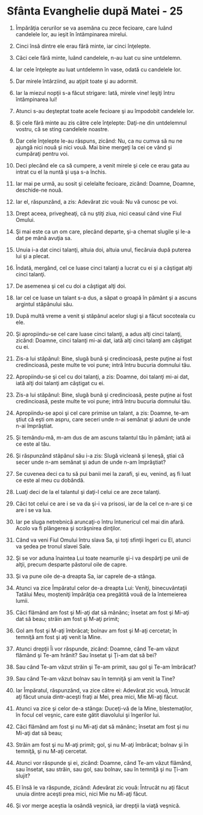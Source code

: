 # Sf&#226;nta Evanghelie dup&#259; Matei - 25

1. Împărăţia cerurilor se va asemăna cu zece fecioare, care luând candelele lor, au ieşit în întâmpinarea mirelui. 

2. Cinci însă dintre ele erau fără minte, iar cinci înţelepte. 

3. Căci cele fără minte, luând candelele, n-au luat cu sine untdelemn.

4. Iar cele înţelepte au luat untdelemn în vase, odată cu candelele lor. 

5. Dar mirele întârziind, au aţipit toate şi au adormit. 

6. Iar la miezul nopţii s-a făcut strigare: Iată, mirele vine! Ieşiţi întru întâmpinarea lui! 

7. Atunci s-au deşteptat toate acele fecioare şi au împodobit candelele lor. 

8. Şi cele fără minte au zis către cele înţelepte: Daţi-ne din untdelemnul vostru, că se sting candelele noastre. 

9. Dar cele înţelepte le-au răspuns, zicând: Nu, ca nu cumva să nu ne ajungă nici nouă şi nici vouă. Mai bine mergeţi la cei ce vând şi cumpăraţi pentru voi. 

10. Deci plecând ele ca să cumpere, a venit mirele şi cele ce erau gata au intrat cu el la nuntă şi uşa s-a închis. 

11. Iar mai pe urmă, au sosit şi celelalte fecioare, zicând: Doamne, Doamne, deschide-ne nouă. 

12. Iar el, răspunzând, a zis: Adevărat zic vouă: Nu vă cunosc pe voi. 

13. Drept aceea, privegheaţi, că nu ştiţi ziua, nici ceasul când vine Fiul Omului. 

14. Şi mai este ca un om care, plecând departe, şi-a chemat slugile şi le-a dat pe mână avuţia sa. 

15. Unuia i-a dat cinci talanţi, altuia doi, altuia unul, fiecăruia după puterea lui şi a plecat. 

16. Îndată, mergând, cel ce luase cinci talanţi a lucrat cu ei şi a câştigat alţi cinci talanţi. 

17. De asemenea şi cel cu doi a câştigat alţi doi. 

18. Iar cel ce luase un talant s-a dus, a săpat o groapă în pământ şi a ascuns argintul stăpânului său. 

19. După multă vreme a venit şi stăpânul acelor slugi şi a făcut socoteala cu ele. 

20. Şi apropiindu-se cel care luase cinci talanţi, a adus alţi cinci talanţi, zicând: Doamne, cinci talanţi mi-ai dat, iată alţi cinci talanţi am câştigat cu ei. 

21. Zis-a lui stăpânul: Bine, slugă bună şi credincioasă, peste puţine ai fost credincioasă, peste multe te voi pune; intră întru bucuria domnului tău. 

22. Apropiindu-se şi cel cu doi talanţi, a zis: Doamne, doi talanţi mi-ai dat, iată alţi doi talanţi am câştigat cu ei. 

23. Zis-a lui stăpânul: Bine, slugă bună şi credincioasă, peste puţine ai fost credincioasă, peste multe te voi pune; intră întru bucuria domnului tău. 

24. Apropiindu-se apoi şi cel care primise un talant, a zis: Doamne, te-am ştiut că eşti om aspru, care seceri unde n-ai semănat şi aduni de unde n-ai împrăştiat. 

25. Şi temându-mă, m-am dus de am ascuns talantul tău în pământ; iată ai ce este al tău. 

26. Şi răspunzând stăpânul său i-a zis: Slugă vicleană şi leneşă, ştiai că secer unde n-am semănat şi adun de unde n-am împrăştiat? 

27. Se cuvenea deci ca tu să pui banii mei la zarafi, şi eu, venind, aş fi luat ce este al meu cu dobândă. 

28. Luaţi deci de la el talantul şi daţi-l celui ce are zece talanţi. 

29. Căci tot celui ce are i se va da şi-i va prisosi, iar de la cel ce n-are şi ce are i se va lua. 

30. Iar pe sluga netrebnică aruncaţi-o întru întunericul cel mai din afară. Acolo va fi plângerea şi scrâşnirea dinţilor. 

31. Când va veni Fiul Omului întru slava Sa, şi toţi sfinţii îngeri cu El, atunci va şedea pe tronul slavei Sale. 

32. Şi se vor aduna înaintea Lui toate neamurile şi-i va despărţi pe unii de alţii, precum desparte păstorul oile de capre. 

33. Şi va pune oile de-a dreapta Sa, iar caprele de-a stânga. 

34. Atunci va zice Împăratul celor de-a dreapta Lui: Veniţi, binecuvântaţii Tatălui Meu, moşteniţi împărăţia cea pregătită vouă de la întemeierea lumii. 

35. Căci flămând am fost şi Mi-aţi dat să mănânc; însetat am fost şi Mi-aţi dat să beau; străin am fost şi M-aţi primit; 

36. Gol am fost şi M-aţi îmbrăcat; bolnav am fost şi M-aţi cercetat; în temniţă am fost şi aţi venit la Mine. 

37. Atunci drepţii Îi vor răspunde, zicând: Doamne, când Te-am văzut flămând şi Te-am hrănit? Sau însetat şi Ţi-am dat să bei? 

38. Sau când Te-am văzut străin şi Te-am primit, sau gol şi Te-am îmbrăcat? 

39. Sau când Te-am văzut bolnav sau în temniţă şi am venit la Tine? 

40. Iar Împăratul, răspunzând, va zice către ei: Adevărat zic vouă, întrucât aţi făcut unuia dintr-aceşti fraţi ai Mei, prea mici, Mie Mi-aţi făcut. 

41. Atunci va zice şi celor de-a stânga: Duceţi-vă de la Mine, blestemaţilor, în focul cel veşnic, care este gătit diavolului şi îngerilor lui. 

42. Căci flămând am fost şi nu Mi-aţi dat să mănânc; însetat am fost şi nu Mi-aţi dat să beau; 

43. Străin am fost şi nu M-aţi primit; gol, şi nu M-aţi îmbrăcat; bolnav şi în temniţă, şi nu M-aţi cercetat. 

44. Atunci vor răspunde şi ei, zicând: Doamne, când Te-am văzut flămând, sau însetat, sau străin, sau gol, sau bolnav, sau în temniţă şi nu Ţi-am slujit? 

45. El însă le va răspunde, zicând: Adevărat zic vouă: Întrucât nu aţi făcut unuia dintre aceşti prea mici, nici Mie nu Mi-aţi făcut. 

46. Şi vor merge aceştia la osândă veşnică, iar drepţii la viaţă veşnică. 

